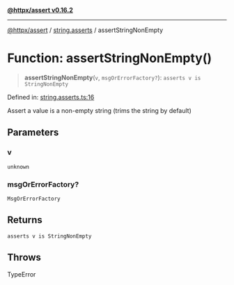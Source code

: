 [**@httpx/assert v0.16.2**](../../README.md)

***

[@httpx/assert](../../README.md) / [string.asserts](../README.md) / assertStringNonEmpty

# Function: assertStringNonEmpty()

> **assertStringNonEmpty**(`v`, `msgOrErrorFactory?`): `asserts v is StringNonEmpty`

Defined in: [string.asserts.ts:16](https://github.com/belgattitude/httpx/blob/7682ae8e8bf25ac4dbe7ea6b3b3dbe40b897e70c/packages/assert/src/string.asserts.ts#L16)

Assert a value is a non-empty string (trims the string by default)

## Parameters

### v

`unknown`

### msgOrErrorFactory?

`MsgOrErrorFactory`

## Returns

`asserts v is StringNonEmpty`

## Throws

TypeError
